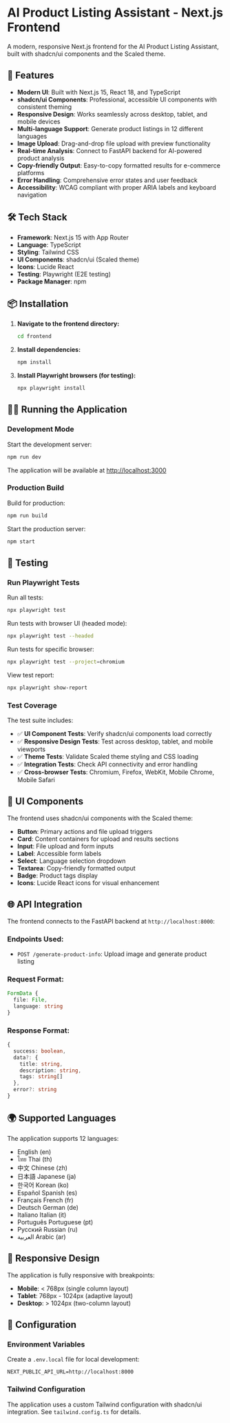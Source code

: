 # AI Product Listing Assistant - Next.js Frontend

A modern, responsive Next.js frontend for the AI Product Listing Assistant, built with shadcn/ui components and the Scaled theme.

## 🚀 Features

- **Modern UI**: Built with Next.js 15, React 18, and TypeScript
- **shadcn/ui Components**: Professional, accessible UI components with consistent theming
- **Responsive Design**: Works seamlessly across desktop, tablet, and mobile devices
- **Multi-language Support**: Generate product listings in 12 different languages
- **Image Upload**: Drag-and-drop file upload with preview functionality
- **Real-time Analysis**: Connect to FastAPI backend for AI-powered product analysis
- **Copy-friendly Output**: Easy-to-copy formatted results for e-commerce platforms
- **Error Handling**: Comprehensive error states and user feedback
- **Accessibility**: WCAG compliant with proper ARIA labels and keyboard navigation

## 🛠 Tech Stack

- **Framework**: Next.js 15 with App Router
- **Language**: TypeScript
- **Styling**: Tailwind CSS
- **UI Components**: shadcn/ui (Scaled theme)
- **Icons**: Lucide React
- **Testing**: Playwright (E2E testing)
- **Package Manager**: npm

## 📦 Installation

1. **Navigate to the frontend directory:**

   ```bash
   cd frontend
   ```

2. **Install dependencies:**

   ```bash
   npm install
   ```

3. **Install Playwright browsers (for testing):**
   ```bash
   npx playwright install
   ```

## 🏃‍♂️ Running the Application

### Development Mode

Start the development server:

```bash
npm run dev
```

The application will be available at [http://localhost:3000](http://localhost:3000)

### Production Build

Build for production:

```bash
npm run build
```

Start the production server:

```bash
npm start
```

## 🧪 Testing

### Run Playwright Tests

Run all tests:

```bash
npx playwright test
```

Run tests with browser UI (headed mode):

```bash
npx playwright test --headed
```

Run tests for specific browser:

```bash
npx playwright test --project=chromium
```

View test report:

```bash
npx playwright show-report
```

### Test Coverage

The test suite includes:

- ✅ **UI Component Tests**: Verify shadcn/ui components load correctly
- ✅ **Responsive Design Tests**: Test across desktop, tablet, and mobile viewports
- ✅ **Theme Tests**: Validate Scaled theme styling and CSS loading
- ✅ **Integration Tests**: Check API connectivity and error handling
- ✅ **Cross-browser Tests**: Chromium, Firefox, WebKit, Mobile Chrome, Mobile Safari

## 🎨 UI Components

The frontend uses shadcn/ui components with the Scaled theme:

- **Button**: Primary actions and file upload triggers
- **Card**: Content containers for upload and results sections
- **Input**: File upload and form inputs
- **Label**: Accessible form labels
- **Select**: Language selection dropdown
- **Textarea**: Copy-friendly formatted output
- **Badge**: Product tags display
- **Icons**: Lucide React icons for visual enhancement

## 🌐 API Integration

The frontend connects to the FastAPI backend at `http://localhost:8000`:

### Endpoints Used:

- `POST /generate-product-info`: Upload image and generate product listing

### Request Format:

```typescript
FormData {
  file: File,
  language: string
}
```

### Response Format:

```typescript
{
  success: boolean,
  data?: {
    title: string,
    description: string,
    tags: string[]
  },
  error?: string
}
```

## 🌍 Supported Languages

The application supports 12 languages:

- English (en)
- ไทย Thai (th)
- 中文 Chinese (zh)
- 日本語 Japanese (ja)
- 한국어 Korean (ko)
- Español Spanish (es)
- Français French (fr)
- Deutsch German (de)
- Italiano Italian (it)
- Português Portuguese (pt)
- Русский Russian (ru)
- العربية Arabic (ar)

## 📱 Responsive Design

The application is fully responsive with breakpoints:

- **Mobile**: < 768px (single column layout)
- **Tablet**: 768px - 1024px (adaptive layout)
- **Desktop**: > 1024px (two-column layout)

## 🔧 Configuration

### Environment Variables

Create a `.env.local` file for local development:

```env
NEXT_PUBLIC_API_URL=http://localhost:8000
```

### Tailwind Configuration

The application uses a custom Tailwind configuration with shadcn/ui integration. See `tailwind.config.ts` for details.
